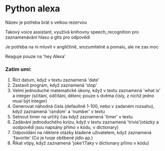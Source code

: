 # Python alexa

Název je potřeba brát s velkou rezervou

Takový voice assistant, využívá knihovny speech_recognition pro zaznamenávání hlasu a gtts pro odpovědi

Je potřeba na ni mluvit v angličtině, srozumitelně a pomalu, ale ne zas moc

Reaguje pouze na 'hey Alexa'

### Zatím umí:

1. Říct datum, když v textu zaznamená 'date'
2. Zastavit program, když zaznamená 'stop'
3. Velmi jednoduché matematické úkony, když v textu zaznamená 'what is' a integer (sčítání, odčítání, dělení; pouze s dvěma čísly, z nichž jedno musí být integer)
4. Generovat náhodná čísla (defaultně 1-100, nebo v zadaném rozsahu), když zaznamená 'random' a 'number' v textu
5. Setnout timer na určitý čas když zaznamená 'timer' v textu
6. Zadávání jednoduchého kvízu, když v textu zaznamená 'trivia'(otázky a oodpovědi jsou napsány přímo v kódu, v dictionary)
7. Odpovídání na některé otázky kladené uživatelem, když zaznamená 'favorite' (Co je tvoje oblíbené jídlo ap.)
8. Říkat vtipy, když zaznamená 'joke'(Taky v dictionary přímo v kódu)